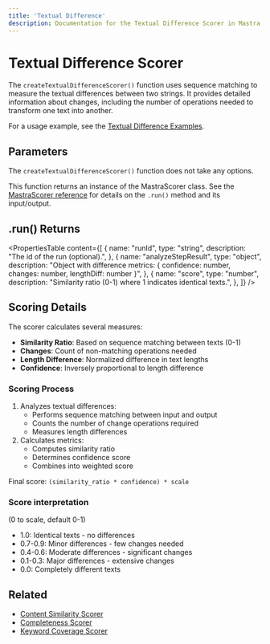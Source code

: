 ```yaml
---
title: 'Textual Difference'
description: Documentation for the Textual Difference Scorer in Mastra, which measures textual differences between strings using sequence matching.
---
```


# Textual Difference Scorer

The `createTextualDifferenceScorer()` function uses sequence matching to measure the textual differences between two strings. It provides detailed information about changes, including the number of operations needed to transform one text into another.

For a usage example, see the [Textual Difference Examples](/docs/examples/scorers/textual-difference).

## Parameters

The `createTextualDifferenceScorer()` function does not take any options.

This function returns an instance of the MastraScorer class. See the [MastraScorer reference](./mastra-scorer) for details on the `.run()` method and its input/output.

## .run() Returns

<PropertiesTable
content={[
{
name: "runId",
type: "string",
description: "The id of the run (optional).",
},
{
name: "analyzeStepResult",
type: "object",
description: "Object with difference metrics: { confidence: number, changes: number, lengthDiff: number }",
},
{
name: "score",
type: "number",
description: "Similarity ratio (0-1) where 1 indicates identical texts.",
},
]}
/>

## Scoring Details

The scorer calculates several measures:

- **Similarity Ratio**: Based on sequence matching between texts (0-1)
- **Changes**: Count of non-matching operations needed
- **Length Difference**: Normalized difference in text lengths
- **Confidence**: Inversely proportional to length difference

### Scoring Process

1. Analyzes textual differences:
   - Performs sequence matching between input and output
   - Counts the number of change operations required
   - Measures length differences
2. Calculates metrics:
   - Computes similarity ratio
   - Determines confidence score
   - Combines into weighted score

Final score: `(similarity_ratio * confidence) * scale`

### Score interpretation

(0 to scale, default 0-1)

- 1.0: Identical texts - no differences
- 0.7-0.9: Minor differences - few changes needed
- 0.4-0.6: Moderate differences - significant changes
- 0.1-0.3: Major differences - extensive changes
- 0.0: Completely different texts

## Related

- [Content Similarity Scorer](./content-similarity)
- [Completeness Scorer](./completeness)
- [Keyword Coverage Scorer](./keyword-coverage)
